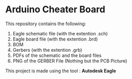 # Arduino Cheater Board

This repository contains the following:

1. Eagle schematic file (with the extention .sch)
2. Eagle board file (with the extention .brd)
3. BOM
4. Gerbers (with the extention .grb)
5. PDFs of the schematic and the board files
6. PNG of the GERBER File (Nothing but the PCB Picture)

This project is made using the tool : __Autodesk Eagle__
